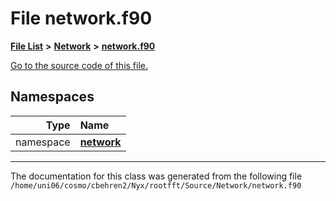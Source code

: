 
# File network.f90


[**File List**](files.md) **>** [**Network**](dir_42bb2cb79beb2277fb25f45fdc565a0d.md) **>** [**network.f90**](network_8f90.md)

[Go to the source code of this file.](network_8f90_source.md)












## Namespaces

| Type | Name |
| ---: | :--- |
| namespace | [**network**](namespacenetwork.md) <br> |















------------------------------
The documentation for this class was generated from the following file `/home/uni06/cosmo/cbehren2/Nyx/rootfft/Source/Network/network.f90`